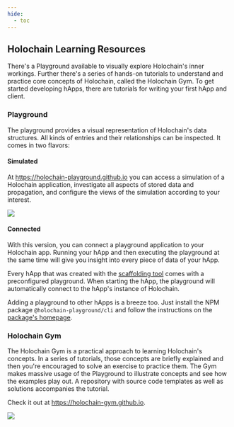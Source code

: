 ```yaml
---
hide:
  - toc
---
```


## Holochain Learning Resources

There's a Playground available to visually explore Holochain's inner workings. Further there's a series of hands-on tutorials to understand and practice core concepts of Holochain, called the Holochain Gym.
To get started developing hApps, there are tutorials for writing your first hApp and client.

### Playground

The playground provides a visual representation of Holochain's data structures. All kinds of entries and their relationships can be inspected. It comes in two flavors:

#### Simulated

At <https://holochain-playground.github.io> you can access a simulation of a Holochain application,
investigate all aspects of stored data and propagation, and configure the views of the simulation according to your interest.

![](../img/playground-simulator.jpg)

#### Connected

With this version, you can connect a playground application to your Holochain app. Running your hApp and then executing the playground at the same time will give you insight into every piece of data of your hApp.

Every hApp that was created with the [scaffolding tool](../happ-setup/#scaffolding-a-new-happ) comes with a preconfigured playground. When starting the hApp, the playground will automatically connect to the hApp's instance of Holochain.

Adding a playground to other hApps is a breeze too. Just install the NPM package `@holochain-playground/cli` and follow the instructions on the [package's homepage](https://www.npmjs.com/package/@holochain-playground/cli/v/0.0.4).

### Holochain Gym

The Holochain Gym is a practical approach to learning Holochain's concepts. In a series of tutorials, those concepts are briefly explained and then you're encouraged to solve an exercise to practice them. The Gym makes massive usage of the Playground to illustrate concepts and see how the examples play out. A repository with source code templates as well as solutions accompanies the tutorial.

Check it out at <https://holochain-gym.github.io>.

![](../img/holochain-gym.jpg)

